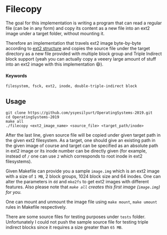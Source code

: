 # Filecopy

The goal for this implementation is writing a program that can read a regular file (can be in any form) and copy its content as a new file into an ext2 image under a target folder, without mounting it.

Therefore an implementation that travels ext2 image byte-by-byte according to [ext2 structure](https://www.nongnu.org/ext2-doc/ext2.html) and copies the source file under the target directory as a new file 
provided with multiple block group and Triple Indirect block support (yeah you can actually copy a veeery large amount of stuff into an ext2 image with this implementation :smile:). 

#### Keywords
```
filesystem, fsck, ext2, inode, double-triple-indirect block
```

## Usage
```
git clone https://github.com/ysyesilyurt/OperatingSystems-2019.git
cd OperatingSystems-2019
make all
./filecopy <ext2_image_name> <source_file> <target_path/inode>
```
After the last line, given source file will be copied under given target path in the given ext2 filesystem. As a target, one should give an existing path in the given image of course and 
target can be specified as an absolute path in ext2 image or its inode number can be directly given (for example, instead of `/` one can use `2` which corresponds to root inode in ext2 filesystems). 

Given Makefile can provide you a sample `image.img` which is an ext2 image with a size of `1 MB`, 2 block groups, 1024 block size and 64 inodes. One can alter the parameters in `dd` and `mke2fs` to get ext2 images
with different features. Also please note that _`make all` creates this first image (`image.img`) for you._ 

One can mount and unmount the image file using `make mount`, `make umount` rules in Makefile respectively.

There are some source files for testing purposes under ```tests``` folder. Unfortunately I could not push the sample source file for testing triple indirect blocks since it requires a size greater than `65 MB`.

